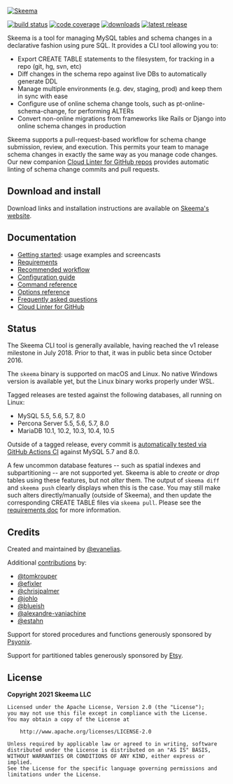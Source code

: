 [![Skeema](https://www.skeema.io/img/logo.png)](https://www.skeema.io)

[![build status](https://img.shields.io/github/workflow/status/skeema/skeema/Tests/main)](https://github.com/skeema/skeema/actions)
[![code coverage](https://img.shields.io/coveralls/skeema/skeema.svg)](https://coveralls.io/r/skeema/skeema)
[![downloads](https://img.shields.io/github/downloads/skeema/skeema/total.svg)](https://github.com/skeema/skeema/releases)
[![latest release](https://img.shields.io/github/release/skeema/skeema.svg)](https://github.com/skeema/skeema/releases)

Skeema is a tool for managing MySQL tables and schema changes in a declarative fashion using pure SQL. It provides a CLI tool allowing you to:

* Export CREATE TABLE statements to the filesystem, for tracking in a repo (git, hg, svn, etc)
* Diff changes in the schema repo against live DBs to automatically generate DDL
* Manage multiple environments (e.g. dev, staging, prod) and keep them in sync with ease
* Configure use of online schema change tools, such as pt-online-schema-change, for performing ALTERs
* Convert non-online migrations from frameworks like Rails or Django into online schema changes in production

Skeema supports a pull-request-based workflow for schema change submission, review, and execution. This permits your team to manage schema changes in exactly the same way as you manage code changes. Our new companion [Cloud Linter for GitHub repos](https://www.skeema.io/cloud/) provides automatic linting of schema change commits and pull requests.

## Download and install

Download links and installation instructions are available on [Skeema's website](https://www.skeema.io/download/).

## Documentation

* [Getting started](https://www.skeema.io/docs/examples/): usage examples and screencasts
* [Requirements](https://www.skeema.io/docs/requirements/)
* [Recommended workflow](https://www.skeema.io/docs/workflow/)
* [Configuration guide](https://www.skeema.io/docs/config/)
* [Command reference](https://www.skeema.io/docs/commands/)
* [Options reference](https://www.skeema.io/docs/options/)
* [Frequently asked questions](https://www.skeema.io/docs/faq/)
* [Cloud Linter for GitHub](https://www.skeema.io/cloud/)

## Status

The Skeema CLI tool is generally available, having reached the v1 release milestone in July 2018. Prior to that, it was in public beta since October 2016.

The `skeema` binary is supported on macOS and Linux. No native Windows version is available yet, but the Linux binary works properly under WSL.

Tagged releases are tested against the following databases, all running on Linux:

* MySQL 5.5, 5.6, 5.7, 8.0
* Percona Server 5.5, 5.6, 5.7, 8.0
* MariaDB 10.1, 10.2, 10.3, 10.4, 10.5

Outside of a tagged release, every commit is [automatically tested via GitHub Actions CI](https://github.com/skeema/skeema/actions) against MySQL 5.7 and 8.0.

A few uncommon database features -- such as spatial indexes and subpartitioning -- are not supported yet. Skeema is able to *create* or *drop* tables using these features, but not *alter* them. The output of `skeema diff` and `skeema push` clearly displays when this is the case. You may still make such alters directly/manually (outside of Skeema), and then update the corresponding CREATE TABLE files via `skeema pull`. Please see the [requirements doc](https://www.skeema.io/docs/requirements/) for more information.

## Credits

Created and maintained by [@evanelias](https://github.com/evanelias).

Additional [contributions](https://github.com/skeema/skeema/graphs/contributors) by:

* [@tomkrouper](https://github.com/tomkrouper)
* [@efixler](https://github.com/efixler)
* [@chrisjpalmer](https://github.com/chrisjpalmer)
* [@johlo](https://github.com/johlo)
* [@blueish](https://github.com/blueish)
* [@alexandre-vaniachine](https://github.com/alexandre-vaniachine)
* [@estahn](https://github.com/estahn)

Support for stored procedures and functions generously sponsored by [Psyonix](https://psyonix.com).

Support for partitioned tables generously sponsored by [Etsy](https://www.etsy.com).

## License

**Copyright 2021 Skeema LLC**

```text
Licensed under the Apache License, Version 2.0 (the "License");
you may not use this file except in compliance with the License.
You may obtain a copy of the License at

    http://www.apache.org/licenses/LICENSE-2.0

Unless required by applicable law or agreed to in writing, software
distributed under the License is distributed on an "AS IS" BASIS,
WITHOUT WARRANTIES OR CONDITIONS OF ANY KIND, either express or implied.
See the License for the specific language governing permissions and
limitations under the License.
```
